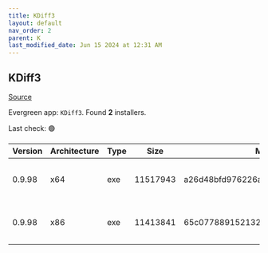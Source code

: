 ```yaml
---
title: KDiff3
layout: default
nav_order: 2
parent: K
last_modified_date: Jun 15 2024 at 12:31 AM
---
```


## KDiff3

[Source](https://kdiff3.sourceforge.net/)

Evergreen app: `KDiff3`. Found **2** installers.

Last check: 🟢

| Version | Architecture | Type | Size     | Md5                              | URI                                                                                                                                                                                                |
| ------- | ------------ | ---- | -------- | -------------------------------- | -------------------------------------------------------------------------------------------------------------------------------------------------------------------------------------------------- |
| 0.9.98  | x64          | exe  | 11517943 | a26d48bfd976226a026398e006b22d2c | [https://gigenet.dl.sourceforge.net/project/kdiff3/kdiff3/0.9.98/KDiff3-64bit-Setup_0.9.98-2.exe](https://gigenet.dl.sourceforge.net/project/kdiff3/kdiff3/0.9.98/KDiff3-64bit-Setup_0.9.98-2.exe) |
| 0.9.98  | x86          | exe  | 11413841 | 65c0778891521325b334f9cb98c3b041 | [https://gigenet.dl.sourceforge.net/project/kdiff3/kdiff3/0.9.98/KDiff3-32bit-Setup_0.9.98-3.exe](https://gigenet.dl.sourceforge.net/project/kdiff3/kdiff3/0.9.98/KDiff3-32bit-Setup_0.9.98-3.exe) |

